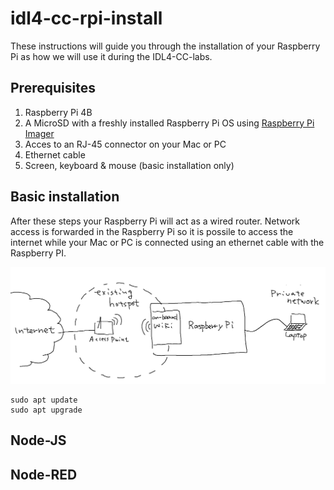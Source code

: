 # idl4-cc-rpi-install

These instructions will guide you through the installation of your Raspberry Pi as how we will use it during the IDL4-CC-labs.

## Prerequisites

1. Raspberry Pi 4B
2. A MicroSD with a freshly installed Raspberry Pi OS using [Raspberry Pi Imager](https://www.raspberrypi.com/software/)
3. Acces to an RJ-45 connector on your Mac or PC
4. Ethernet cable
5. Screen, keyboard & mouse (basic installation only)

## Basic installation

After these steps your Raspberry Pi will act as a wired router. Network access is forwarded in the Raspberry Pi so it is possile to access the internet while your Mac or PC is connected using an ethernet cable with the Raspberry PI.

![General network setup](/img/network.png)


    sudo apt update
    sudo apt upgrade
  
## Node-JS



## Node-RED
